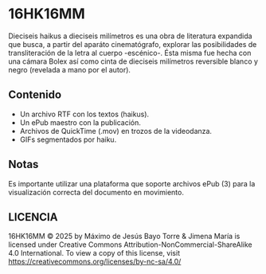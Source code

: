 # 16HK16MM
Dieciseis haikus a dieciseis milímetros es una obra de literatura expandida que busca, a partir del aparáto cinematógrafo, explorar las posibilidades de transliteración de la letra al cuerpo -escénico-.
Ésta misma fue hecha con una cámara Bolex así como cinta de dieciseis milímetros reversible blanco y negro (revelada a mano por el autor).
## Contenido
- Un archivo RTF con los textos (haikus).
- Un ePub maestro con la publicación.
- Archivos de QuickTime (.mov) en trozos de la videodanza.
- GIFs segmentados por haiku.
## Notas
Es importante utilizar una plataforma que soporte archivos ePub (3) para la visualización correcta del documento en movimiento.
## LICENCIA
16HK16MM © 2025 by Máximo de Jesús Bayo Torre & Jimena María is licensed under Creative Commons Attribution-NonCommercial-ShareAlike 4.0 International. To view a copy of this license, visit https://creativecommons.org/licenses/by-nc-sa/4.0/
